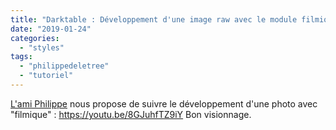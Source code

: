 ```yaml
---
title: "Darktable : Développement d'une image raw avec le module filmique"
date: "2019-01-24"
categories: 
  - "styles"
tags: 
  - "philippedeletree"
  - "tutoriel"
---
```


[L'ami Philippe](https://www.youtube.com/channel/UCyuC63yBPP5vteLZ-l7T8OA) nous propose de suivre le développement d'une photo avec "filmique" : https://youtu.be/8GJuhfTZ9iY Bon visionnage.
